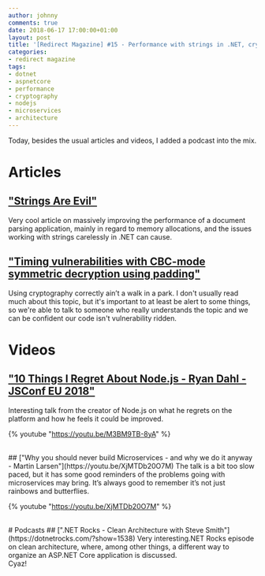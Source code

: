 ```yaml
---
author: johnny
comments: true
date: 2018-06-17 17:00:00+01:00
layout: post
title: '[Redirect Magazine] #15 - Performance with strings in .NET, cryptography, Node.js issues, microservices and clean architecture'
categories:
- redirect magazine
tags:
- dotnet
- aspnetcore
- performance
- cryptography
- nodejs
- microservices
- architecture
---
```


Today, besides the usual articles and videos, I added a podcast into the mix.

# Articles
## ["Strings Are Evil"](https://medium.com/@indy_singh/strings-are-evil-a803d05e5ce3)
Very cool article on massively improving the performance of a document parsing application, mainly in regard to memory allocations, and the issues working with strings carelessly in .NET can cause.
<br/>
## ["Timing vulnerabilities with CBC-mode symmetric decryption using padding"](https://docs.microsoft.com/en-us/dotnet/standard/security/vulnerabilities-cbc-mode)
Using cryptography correctly ain’t a walk in a park. I don't usually read much about this topic, but it's important to at least be alert to some things, so we're able to talk to someone who really understands the topic and we can be confident our code isn't vulnerability ridden.
<br/>
# Videos
## ["10 Things I Regret About Node.js - Ryan Dahl - JSConf EU 2018"](https://youtu.be/M3BM9TB-8yA)
Interesting talk from the creator of Node.js on what he regrets on the platform and how he feels it could be improved.

{% youtube "https://youtu.be/M3BM9TB-8yA" %}

<br/>
## ["Why you should never build Microservices - and why we do it anyway - Martin Larsen"](https://youtu.be/XjMTDb20O7M)
The talk is a bit too slow paced, but it has some good reminders of the problems going with microservices may bring. It’s always good to remember it’s not just rainbows and butterflies.

{% youtube "https://youtu.be/XjMTDb20O7M" %}

<br/>
# Podcasts
## [".NET Rocks - Clean Architecture with Steve Smith"](https://dotnetrocks.com/?show=1538)
Very interesting.NET Rocks episode on clean architecture, where, among other things, a different way to organize an ASP.NET Core application is discussed.
<br/>
Cyaz!